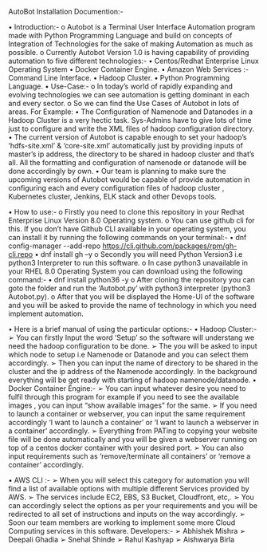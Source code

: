 ﻿AutoBot Installation Documention:-

• Introduction:-
o Autobot is a Terminal User Interface Automation program made with Python Programming Language and build on concepts of Integration of Technologies for the sake of making Automation as much as possible.
o Currently Autobot  Version 1.0  is having capability of providing automation to five different technologies:-
• Centos/Redhat Enterprise Linux Operating System
• Docker Container Engine.
• Amazon Web Services :- Command Line Interface.
• Hadoop Cluster.
• Python Programming Language.
• Use-Case:-
o In today’s world of rapidly expanding and evolving technologies we can see automation is getting dominant in each and every sector.
o So we can find the Use Cases of Autobot in lots of areas. For Example:
• The Configuration of Namenode and Datanodes in a Hadoop Cluster is a very hectic task. Sys-Admins have to give lots of time just to configure and write the XML files of hadoop configuration directory.
• The current version of Autobot is capable enough to set your hadoop’s ‘hdfs-site.xml’ & ‘core-site.xml’ automatically just by providing inputs of master’s ip address, the directory to be shared in hadoop cluster and that’s all. All the formatting and configuration of namenode or datanode will be done accordingly by own.
• Our team is planning to make sure the upcoming versions of Autobot would be capable of provide automation in configuring each and every configuration files of hadoop cluster , Kubernetes cluster, Jenkins, ELK stack and other Devops tools.

• How to use:-
o Firstly you need to clone this repository in your Redhat Enterprise Linux Version 8.0 Operating system.
o You can use github cli for this. If you don’t have Github CLI available in your operating system, you can install it by running the following commands on your terminal:-
• dnf config-manager --add-repo https://cli.github.com/packages/rpm/gh-cli.repo
• dnf install gh –y
o Secondly you will need Python Version3 i.e python3 Interpreter to run this software.
o In case python3 unavailable in your RHEL 8.0 Operating System you can download using the following command:-
• dnf install python36 -y
o After cloning the repository you can goto the folder and run the ‘Autobot.py’ with python3 interpreter (python3 Autobot.py).
o After that you will be displayed the Home-UI of the software and you will be asked to provide the name of technology in which you need implement automation.

• Here is a brief manual of using the particular options:-
• Hadoop Cluster:-
➢ You can firstly Input the word ‘Setup’ so the software will understang we need the hadoop configuration to be done.
➢ The you will be asked to input which node to setup i.e Namenode or Datanode and you can select them accordingly.
➢ Then you can input the name of directory to be shared in the cluster and the ip address of the Namenode accordingly. In the background everything will be get ready with starting of hadoop namenode/datanode.
• Docker Container Engine:-
➢ You can input whatever desire you need to fulfil through this program for example if you need to see the available images , you can input “show available images” for the same.
➢ If you  need to launch a container or webserver, you can input the same requirement accordingly ‘I want to launch a container’ or ‘I want to launch a webserver in a container’ accordingly.
➢ Everything from PATing to copying your website file will be done automatically and you will be given a webserver running on top of a centos docker container with your desired port.
➢ You can also input requirements such as ‘remove/terminate all containers’ or ‘remove a container’ accordingly.


• AWS CLI :-
➢ When you will select this category for automation you will find a list of available options with multiple different Services provided by AWS.
➢ The services include EC2, EBS, S3 Bucket, Cloudfront, etc,.
➢ You can accordingly select the options as per your requirements and you will be redirected to all set of instructions and inputs on the way accordingly.
➢ Soon our team members are working to implement some more Cloud Computing services in this software.
Developers:-
➢ Abhishek Mishra 
➢ Deepali Ghadia
➢ Snehal Shinde
➢ Rahul Kashyap
➢ Aishwarya Birla


